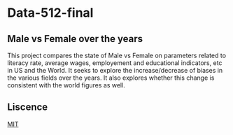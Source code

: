 # Data-512-final
## Male vs Female over the years

This project compares the state of Male vs Female on parameters related to literacy rate, average wages, employement and educational indicators, etc in US and the World. It seeks to explore the increase/decrease of biases in the various fields over the years. It also explores whether this change is consistent with the world figures as well.

## Liscence 
[MIT](https://github.com/ankitapal189/data-512-final/blob/main/LICENSE)<BR>
